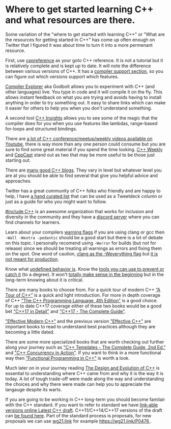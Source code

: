 # Where to get started learning C++ and what resources are there.

Some variation of the "where to get started with learning C++" or "What are the resources for getting started in C++" has come up often enough on Twitter that I figured it was about time to turn it into a more permenant resource.

First, use [cppreference](https://en.cppreference.com/w/) as your goto C++ reference. It is not a tutorial but it is 
relatively complete and is kept up to date. It will note the difference between various versions of C++. It has a [compiler support section](https://en.cppreference.com/w/cpp/compiler_support), so you can figure out which 
versions support which features.

[Compiler Explorer](https://godbolt.org/) aka Godbolt allows you to experiment with C++ (and other languages) live. 
You type in code and it will compile it on the fly. This allows instant feedback on what you are trying and avoids having 
to install anything in order to try something out. It easy to share links which can make it easier for others to help you when you don't understand something.

A second tool [C++ Insights](https://cppinsights.io/) allows you to see some of the magic that the compiler does for you when you use features like lambdas, range-based for-loops and structured bindings.

There are [a lot of C++ conference/meetup/weekly videos available on Youtube](https://github.com/shafik/cpp_youtube_channels), 
there is way more than any one person could consume but you are sure to find some great material if you spend the time looking. [C++ Weekly](https://www.youtube.com/user/lefticus1) and [CppCast](https://www.youtube.com/channel/UCuCjADS4u3uJDTqUaG0H9dA) stand out as two that may be more useful to be those just starting out.

There are [many good C++ blogs](https://github.com/shafik/cpp_blogs). They vary in level but whatever level you are at you
should be able to find several that give you helpful advice and approaches.

Twitter has a great community of C++ folks who friendly and are happy to help, I have 
[a hand curated list](https://twitter.com/shafikyaghmour/lists/c/members) that can be used as a Tweetdeck column or just
as a guide for who you might want to follow.

[#include C++](https://twitter.com/include_cpp) is an awesome organization that works for inclusion and diversity in the 
community and they have a [discord server](https://t.co/XafTulMibe?amp=1) where you can find channels for learners.

Learn about your compilers [warning flags](https://clang.llvm.org/docs/DiagnosticsReference.html#introduction) if you are using clang or gcc then `-Wall -Wextra -pedantic` should be a good start but there is a lot of debate on this topic. I personally recomend using `-Werror` for builds (but not for release) since we should be treating all warnings as errors and fixing them on the spot. One word of caution, [clang as the -Weverything flag](https://clang.llvm.org/docs/UsersManual.html#diagnostics-enable-everything) but [it is not meant for production](https://twitter.com/shafikyaghmour/status/1024716190692782080).

Know what [undefined behavior is](https://en.cppreference.com/w/cpp/language/ub). Know the [tools you can use to prevent or catch it](https://twitter.com/shafikyaghmour/status/936953294991212544) (to a degree). It won't [totally make sense in the beginning](https://twitter.com/shafikyaghmour/status/1146028351666229250) but in the long-term knowing about it is critical.

There are many books to choose from. For a quick tour of modern C++ 
[“A Tour of C++”](https://www.amazon.com/Tour-2nd-Depth-Bjarne-Stroustrup/dp/0134997832/) is a quick and light introduction. For more in depth coverage of 
C++ ["The C++ Programming Language, 4th Edition"](https://www.amazon.com/C-Programming-Language-4th/dp/0321563840) is a good choice. For up to date C++17 coverage either of these two books would be a good bet ["C++17 in Detail"](https://leanpub.com/cpp17indetail) and
["C++17 - The Complete Guide"](http://www.cppstd17.com/). 


["Effective Modern C++"](https://www.amazon.com/Effective-Modern-Specific-Ways-Improve/dp/1491903996) and the previous version ["Effective C++"](https://www.amazon.com/Effective-Specific-Improve-Programs-Designs/dp/0321334876) are important 
books to read to understand best practices although they are becoming a little dated.

There are some more specialized books that are worth checking out further along your journey such as 
["C++ Templates - The Complete Guide, 2nd Ed."](http://www.tmplbook.com/) and ["C++ Concurrency in Action"](https://www.manning.com/books/c-plus-plus-concurrency-in-action). If you want to think in a more functional way then ["Functional Programming in C++"](https://www.manning.com/books/functional-programming-in-c-plus-plus) is worth a look.

Much later on in your journey reading
[The Design and Evolution of C++](https://www.amazon.com/Design-Evolution-C-Bjarne-Stroustrup/dp/0201543303/) is essential
to understanding where C++ came from and why it is the way it is today. A lot of tough trade-off were made along the way and understanding the choices and why there were made can help you to appreciate the langauge despite its warts. 

If you are going to be working in C++ long-term you should become familair with the C++ standard. If you want to refer to standard we have [link-able versions online Latest C++ draft](http://eel.is/c++draft/). C++11/C++14/C++17 versions of the draft can [be found here](https://github.com/timsong-cpp/cppwp). Part of the standard process is proposals, for new proposals we can use [wg21.link](https://wg21.link/) for example [https://wg21.link/P0476 ](https://wg21.link/P0476 ).
